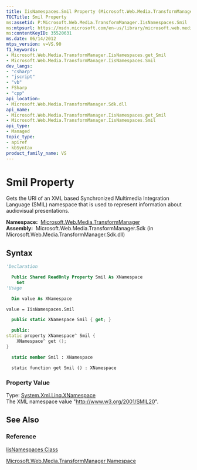 ```yaml
---
title: IisNamespaces.Smil Property (Microsoft.Web.Media.TransformManager)
TOCTitle: Smil Property
ms:assetid: P:Microsoft.Web.Media.TransformManager.IisNamespaces.Smil
ms:mtpsurl: https://msdn.microsoft.com/en-us/library/microsoft.web.media.transformmanager.iisnamespaces.smil(v=VS.90)
ms:contentKeyID: 35520631
ms.date: 06/14/2012
mtps_version: v=VS.90
f1_keywords:
- Microsoft.Web.Media.TransformManager.IisNamespaces.get_Smil
- Microsoft.Web.Media.TransformManager.IisNamespaces.Smil
dev_langs:
- "csharp"
- "jscript"
- "vb"
- FSharp
- "cpp"
api_location:
- Microsoft.Web.Media.TransformManager.Sdk.dll
api_name:
- Microsoft.Web.Media.TransformManager.IisNamespaces.get_Smil
- Microsoft.Web.Media.TransformManager.IisNamespaces.Smil
api_type:
- Managed
topic_type:
- apiref
- kbSyntax
product_family_name: VS
---
```


# Smil Property

Gets the URI of an XML based Synchronized Multimedia Integration Language (SMIL) namespace that is used to represent information about audiovisual presentations.

**Namespace:**  [Microsoft.Web.Media.TransformManager](microsoft-web-media-transformmanager-namespace.md)  
**Assembly:**  Microsoft.Web.Media.TransformManager.Sdk (in Microsoft.Web.Media.TransformManager.Sdk.dll)

## Syntax

```vb
'Declaration

  Public Shared ReadOnly Property Smil As XNamespace
    Get
'Usage

  Dim value As XNamespace

value = IisNamespaces.Smil
```

```csharp
  public static XNamespace Smil { get; }
```

```cpp
  public:
static property XNamespace^ Smil {
    XNamespace^ get ();
}
```

``` fsharp
  static member Smil : XNamespace
```

```jscript
  static function get Smil () : XNamespace
```

### Property Value

Type: [System.Xml.Linq.XNamespace](https://msdn.microsoft.com/library/bb291898)  
The XML namespace value "http://www.w3.org/2001/SMIL20".  

## See Also

### Reference

[IisNamespaces Class](iisnamespaces-class-microsoft-web-media-transformmanager.md)

[Microsoft.Web.Media.TransformManager Namespace](microsoft-web-media-transformmanager-namespace.md)

